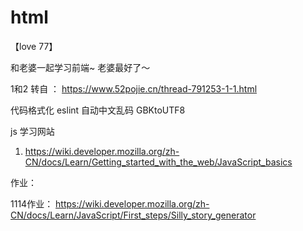 # html

【love 77】

和老婆一起学习前端~
老婆最好了～


1和2 转自 ： https://www.52pojie.cn/thread-791253-1-1.html


 代码格式化 eslint
 自动中文乱码 GBKtoUTF8 


js 学习网站
1. https://wiki.developer.mozilla.org/zh-CN/docs/Learn/Getting_started_with_the_web/JavaScript_basics

作业：

1114作业：
https://wiki.developer.mozilla.org/zh-CN/docs/Learn/JavaScript/First_steps/Silly_story_generator